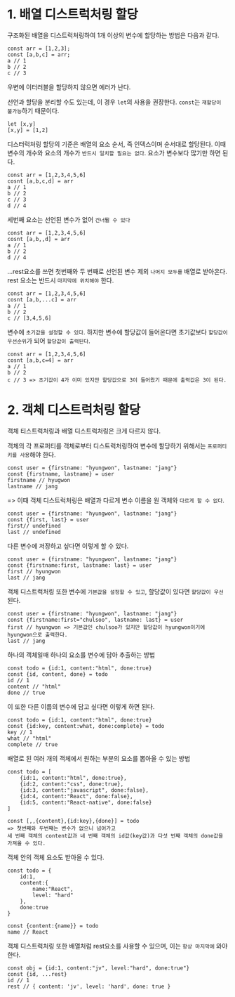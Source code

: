 # 1. 배열 디스트럭처링 할당

구조화된 배열을 디스트럭처링하여 1개 이상의 변수에 할당하는 방법은 다음과 같다.

```
const arr = [1,2,3];
const [a,b,c] = arr;
a // 1
b // 2
c // 3
```

우변에 이터러블을 할당하지 않으면 에러가 난다.

선언과 할당을 분리할 수도 있는데, 이 경우 `let`의 사용을 권장한다. `const`는 `재할당이 불가능`하기 때문이다.
```
let [x,y]
[x,y] = [1,2]
```

디스터럭처링 할당의 기준은 배열의 요소 순서, 즉 인덱스이며 순서대로 할당된다. 이때 변수의 개수와 요소의 개수가 `반드시 일치할 필요는 없다`. 요소가 변수보다 많기만 하면 된다.

```
const arr = [1,2,3,4,5,6]
cosnt [a,b,c,d] = arr
a // 1
b // 2
c // 3
d // 4
```

세번째 요소는 선언된 변수가 없어 `건너뛸 수 있다`
```
const arr = [1,2,3,4,5,6]
cosnt [a,b,,d] = arr
a // 1
b // 2
d // 4
```

...rest요소를 쓰면 첫번째와 두 번째로 선언된 변수 제외 `나머지 모두를` 배열로 받아온다. rest 요소는 반드시 `마지막에 위치해야` 한다.
```
const arr = [1,2,3,4,5,6]
cosnt [a,b,...c] = arr
a // 1
b // 2
c // [3,4,5,6]
```

변수에 `초기값을 설정할 수 있다`. 하지만 변수에 할당값이 들어온다면 초기값보다 `할당값이 우선순위`가 되어 `할당값이 출력된다`.

```
const arr = [1,2,3,4,5,6]
cosnt [a,b,c=4] = arr
a // 1
b // 2
c // 3 => 초기값이 4가 이미 있지만 할당값으로 3이 들어왔기 때문에 출력값은 3이 된다.
```

# 2. 객체 디스트럭처링 할당

객체 티스트럭처링과 배열 디스트럭처링은 크게 다르지 않다.

객체의 각 프로퍼티를 객체로부터 디스트럭처링하여 변수에 할당하기 위해서는 `프로퍼티 키를 사용`해야 한다.

```
const user = {firstname: "hyungwon", lastname: "jang"}
const {firstname, lastname} = user
firstname // hyugwon
lastname // jang
```
=> 이때 객체 디스트럭처링은 배열과 다르게 변수 이름을 원 객체와 `다르게 할 수 없다`.
```
const user = {firstname: "hyungwon", lastname: "jang"}
const {first, last} = user
first// undefined
last // undefined
```

다른 변수에 저장하고 싶다면 이렇게 할 수 있다.
```
const user = {firstname: "hyungwon", lastname: "jang"}
const {firstname:first, lastname: last} = user
first // hyungwon
last // jang
```

객체 디스트럭처링 또한 변수에 `기본값을 설정할 수 있고`, 할당값이 있다면 `할당값이 우선`된다.
```
const user = {firstname: "hyungwon", lastname: "jang"}
const {firstname:first="chulsoo", lastname: last} = user
first // hyungwon => 기본값인 chulsoo가 있지만 할당값이 hyungwon이기에 hyungwon으로 출력한다.
last // jang
```

하나의 객체일때 하나의 요소를 변수에 담아 추출하는 방법
```
const todo = {id:1, content:"html", done:true}
const {id, content, done} = todo
id // 1
content // "html"
done // true
```

이 또한 다른 이름의 변수에 담고 싶다면 이렇게 하면 된다.
```
const todo = {id:1, content:"html", done:true}
const {id:key, content:what, done:complete} = todo
key // 1
what // "html"
complete // true
```

배열로 된 여러 개의 객체에서 원하는 부분의 요소를 뽑아올 수 있는 방법
```
const todo = [
    {id:1, content:"html", done:true},
    {id:2, content:"css", done:true},
    {id:3, content:"javascript", done:false},
    {id:4, content:"React", done:false},
    {id:5, content:"React-native", done:false}
]

const [,,{content},{id:key},{done}] = todo
=> 첫번째와 두번째는 변수가 없으니 넘어가고
세 번째 객체의 content값과 네 번째 객체의 id값(key값)과 다섯 번째 객체의 done값을 가져올 수 있다.
```

객체 안의 객체 요소도 받아올 수 있다.

```
const todo = {
    id:1,
    content:{
        name:"React",
        level: "hard"
    }, 
    done:true
}

const {content:{name}} = todo
name // React
```

객체 디스트럭처링 또한 배열처럼 rest요소를 사용할 수 있으며, 이는 `항상 마지막에` 와야 한다.

```
const obj = {id:1, content:"jv", level:"hard", done:true"}
const {id, ...rest}
id // 1
rest // { content: 'jv', level: 'hard', done: true }
```






























